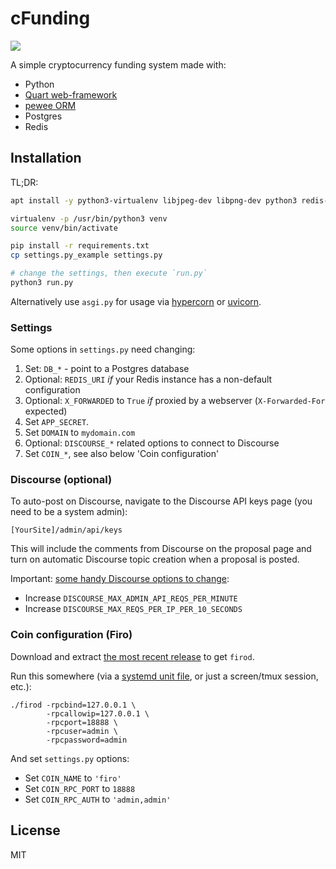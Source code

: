 # cFunding

![](https://i.imgur.com/rxaEBzp.png)

A simple cryptocurrency funding system made with:

- Python
- [Quart web-framework](https://pgjones.gitlab.io/quart/)
- [pewee ORM](https://docs.peewee-orm.com/en/latest/peewee/quickstart.html)
- Postgres
- Redis

## Installation

TL;DR:

```bash
apt install -y python3-virtualenv libjpeg-dev libpng-dev python3 redis-server postgresql postgresql-contrib postgresql-server-dev-*

virtualenv -p /usr/bin/python3 venv
source venv/bin/activate

pip install -r requirements.txt
cp settings.py_example settings.py

# change the settings, then execute `run.py`
python3 run.py
```

Alternatively use `asgi.py` for usage via [hypercorn](https://pypi.org/project/hypercorn/) or 
[uvicorn](https://pypi.org/project/uvicorn/).

### Settings

Some options in `settings.py` need changing:

1. Set: `DB_*` - point to a Postgres database
2. Optional: `REDIS_URI` *if* your Redis instance has a non-default configuration 
3. Optional: `X_FORWARDED` to `True` *if* proxied by a webserver (`X-Forwarded-For` expected)
4. Set `APP_SECRET`.
5. Set `DOMAIN` to `mydomain.com`
6. Optional: `DISCOURSE_*` related options to connect to Discourse
7. Set `COIN_*`, see also below 'Coin configuration'

### Discourse (optional)

To auto-post on Discourse, navigate to the Discourse API keys page (you need to be a system admin):

```text
[YourSite]/admin/api/keys
```

This will include the comments from Discourse on the proposal page and turn on automatic Discourse topic creation 
when a proposal is posted.

Important: [some handy Discourse options to change](https://meta.discourse.org/t/global-rate-limits-and-throttling-in-discourse/78612):

- Increase `DISCOURSE_MAX_ADMIN_API_REQS_PER_MINUTE`
- Increase `DISCOURSE_MAX_REQS_PER_IP_PER_10_SECONDS`

### Coin configuration (Firo)

Download and extract [the most recent release](https://github.com/firoorg/firo/releases/) to get `firod`. 

Run this somewhere (via a [systemd unit file](https://github.com/firoorg/firo/wiki/Configuring-masternode-with-systemd), or just a screen/tmux session, etc.):

```text
./firod -rpcbind=127.0.0.1 \ 
        -rpcallowip=127.0.0.1 \ 
        -rpcport=18888 \
        -rpcuser=admin \
        -rpcpassword=admin
```

And set `settings.py` options:

- Set `COIN_NAME` to `'firo'`
- Set `COIN_RPC_PORT` to `18888`
- Set `COIN_RPC_AUTH` to `'admin,admin'`

## License

MIT
